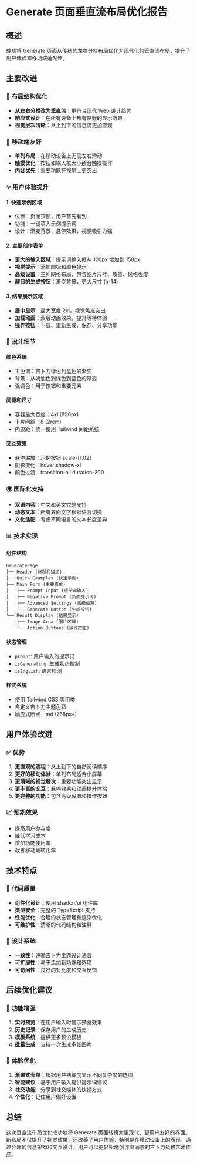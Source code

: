 # Generate 页面垂直流布局优化报告

## 概述
成功将 Generate 页面从传统的左右分栏布局优化为现代化的垂直流布局，提升了用户体验和移动端适配性。

## 主要改进

### 🎨 **布局结构优化**
- **从左右分栏改为垂直流**：更符合现代 Web 设计趋势
- **响应式设计**：在所有设备上都有良好的显示效果
- **视觉层次清晰**：从上到下的信息流更加直观

### 📱 **移动端友好**
- **单列布局**：在移动设备上无需左右滑动
- **触摸优化**：按钮和输入框大小适合触摸操作
- **内容优先**：重要功能在视觉上更突出

### ✨ **用户体验提升**

#### **1. 快速示例区域**
- 位置：页面顶部，用户首先看到
- 功能：一键填入示例提示词
- 设计：渐变背景，悬停效果，视觉吸引力强

#### **2. 主要创作表单**
- **更大的输入区域**：提示词输入框从 120px 增加到 150px
- **视觉提示**：添加图标和颜色提示
- **高级设置**：三列网格布局，包含图片尺寸、质量、风格强度
- **醒目的生成按钮**：渐变背景，更大尺寸 (h-14)

#### **3. 结果展示区域**
- **居中显示**：最大宽度 2xl，视觉焦点突出
- **加载动画**：双层动画效果，提升等待体验
- **操作按钮**：下载、重新生成、保存、分享功能

### 🎯 **设计细节**

#### **颜色系统**
- 主色调：吉卜力绿色到蓝色的渐变
- 背景：从奶油色到绿色到蓝色的渐变
- 强调色：用于按钮和重要元素

#### **间距和尺寸**
- 容器最大宽度：4xl (896px)
- 卡片间距：8 (2rem)
- 内边距：统一使用 Tailwind 间距系统

#### **交互效果**
- 悬停缩放：示例按钮 scale-[1.02]
- 阴影变化：hover:shadow-xl
- 颜色过渡：transition-all duration-200

### 🌍 **国际化支持**
- **双语内容**：中文和英文完整支持
- **动态文本**：所有界面文字根据语言切换
- **文化适配**：考虑不同语言的文本长度差异

### 📊 **技术实现**

#### **组件结构**
```
GeneratePage
├── Header (标题和描述)
├── Quick Examples (快速示例)
├── Main Form (主要表单)
│   ├── Prompt Input (提示词输入)
│   ├── Negative Prompt (负面提示词)
│   ├── Advanced Settings (高级设置)
│   └── Generate Button (生成按钮)
└── Result Display (结果显示)
    ├── Image Area (图片区域)
    └── Action Buttons (操作按钮)
```

#### **状态管理**
- `prompt`: 用户输入的提示词
- `isGenerating`: 生成状态控制
- `isEnglish`: 语言检测

#### **样式系统**
- 使用 Tailwind CSS 实用类
- 自定义吉卜力主题色彩
- 响应式断点：md (768px+)

## 用户体验改进

### ✅ **优势**
1. **更直观的流程**：从上到下的自然阅读顺序
2. **更好的移动体验**：单列布局适合小屏幕
3. **更清晰的视觉层次**：重要功能突出显示
4. **更丰富的交互**：悬停效果和动画提升体验
5. **更完整的功能**：包含高级设置和操作按钮

### 📈 **预期效果**
- 提高用户参与度
- 降低学习成本
- 增加功能使用率
- 改善移动端转化率

## 技术特点

### 🔧 **代码质量**
- **组件化设计**：使用 shadcn/ui 组件库
- **类型安全**：完整的 TypeScript 支持
- **性能优化**：合理的状态管理和渲染优化
- **可维护性**：清晰的代码结构和注释

### 🎨 **设计系统**
- **一致性**：遵循吉卜力主题设计语言
- **可扩展性**：易于添加新功能和选项
- **可访问性**：良好的对比度和交互反馈

## 后续优化建议

### 🚀 **功能增强**
1. **实时预览**：在用户输入时显示预览效果
2. **历史记录**：保存用户的生成历史
3. **模板系统**：提供更多预设模板
4. **批量生成**：支持一次生成多张图片

### 📱 **体验优化**
1. **渐进式表单**：根据用户熟练度显示不同复杂度的选项
2. **智能建议**：基于用户输入提供提示词建议
3. **社交功能**：分享到社交媒体的快捷方式
4. **个性化**：记住用户偏好设置

## 总结

这次垂直流布局优化成功地将 Generate 页面转换为更现代、更用户友好的界面。新布局不仅提升了视觉效果，还改善了用户体验，特别是在移动设备上的表现。通过合理的信息架构和交互设计，用户可以更轻松地创作出满意的吉卜力风格艺术作品。